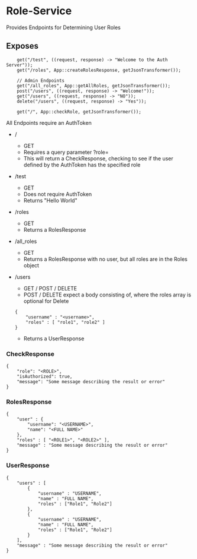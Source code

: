 # Role-Service
Provides Endpoints for Determining User Roles

## Exposes

        get("/test", ((request, response) -> "Welcome to the Auth Server"));
        get("/roles", App::createRolesResponse, getJsonTransformer());

        // Admin Endpoints
        get("/all_roles", App::getAllRoles, getJsonTransformer());
        post("/users", ((request, response) -> "Welcome!"));
        get("/users", ((request, response) -> "NO"));
        delete("/users", ((request, response) -> "Yes"));

        get("/", App::checkRole, getJsonTransformer());

All Endpoints require an AuthToken

- /
    - GET
    - Requires a query parameter ?role=<ROLE>
    - This will return a CheckResponse, checking to see if the user defined by the AuthToken has the specified role

- /test
    - GET
    - Does not require AuthToken
    - Returns "Hello World"
    
- /roles
    - GET
    - Returns a RolesResponse
    
- /all_roles
    - GET
    - Returns a RolesResponse with no user, but all roles are in the Roles object
    
- /users
    - GET / POST / DELETE
    - POST / DELETE expect a body consisting of, where the roles array is optional for Delete
    ```
    {
        "username" : "<username>",
        "roles" : [ "role1", "role2" ]
    }
    ```
    - Returns a UserResponse
    
    
    
### CheckResponse
```
{
    "role": "<ROLE>",
    "isAuthorized": true,
    "message": "Some message describing the result or error"
}
```

### RolesResponse
```
{
    "user" : {
        "username": "<USERNAME>",
        "name": "<FULL NAME>"
    },
    "roles" : [ "<ROLE1>", "<ROLE2>" ],
    "message" : "Some message describing the result or error"
}
```

### UserResponse
```
{
    "users" : [
        {
            "username" : "USERNAME",
            "name" : "FULL NAME",
            "roles" : ["Role1", "Role2"]
        }, 
        {
            "username" : "USERNAME",
            "name" : "FULL NAME",
            "roles" : ["Role1", "Role2"]
        }
    ],
    "message" : "Some message describing the result or error"
}
```